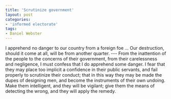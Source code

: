```yaml
---
title: 'Scrutinize government'
layout: post
categories:
- 'informed electorate'
tags:
- Daniel Webster
---
```


I apprehend no danger to our country from a foreign foe ... Our destruction, should it come at all, will be from another quarter. --- From the inattention of the people to the concerns of their government, from their carelessness and negligence, I must confess that I do apprehend some danger. I fear that they may place too implicit a confidence in their public servants, and fail properly to scrutinize their conduct; that in this way they may be made the dupes of designing men, and become the instruments of their own undoing. Make them intelligent, and they will be vigilant; give them the means of detecting the wrong, and they will apply the remedy.